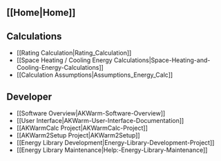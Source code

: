 ## [[Home|Home]]
## Calculations
- [[Rating Calculation|Rating_Calculation]]
- [[Space Heating / Cooling Energy Calculations|Space-Heating-and-Cooling-Energy-Calculations]]
- [[Calculation Assumptions|Assumptions_Energy_Calc]]



## Developer
- [[Software Overview|AKWarm-Software-Overview]]
- [[User Interface|AKWarm-User-Interface-Documentation]]
- [[AKWarmCalc Project|AKWarmCalc-Project]]
- [[AKWarm2Setup Project|AKWarm2Setup]]
- [[Energy Library Development|Energy-Library-Development-Project]]
- [[Energy Library Maintenance|Help:-Energy-Library-Maintenance]]